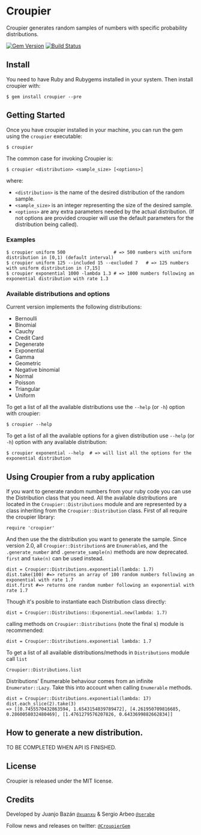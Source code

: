 # Croupier

Croupier generates random samples of numbers with specific probability distributions.

[![Gem Version](https://badge.fury.io/rb/croupier.png)](http://badge.fury.io/rb/croupier)
[![Build Status](https://secure.travis-ci.org/croupiers/croupier-rb.png?branch=2.0)](http://travis-ci.org/croupiers/croupier-rb)

## Install

You need to have Ruby and Rubygems installed in your system. Then install croupier with:

    $ gem install croupier --pre

## Getting Started

Once you have croupier installed in your machine, you can run the gem using the `croupier` executable:

    $ croupier

The common case for invoking Croupier is:

    $ croupier <distribution> <sample_size> [<options>]

where:

* ```<distribution>``` is the name of the desired distribution of the random sample.
* ```<sample_size>``` is an integer representing the size of the desired sample.
* ```<options>``` are any extra parameters needed by the actual distribution. (If not options are provided croupier will use the default parameters for the distribution being called).

### Examples

    $ croupier uniform 500                  # => 500 numbers with uniform distribution in [0,1) (default interval)
    $ croupier uniform 125 --included 15 --excluded 7   # => 125 numbers with uniform distribution in (7,15]
    $ croupier exponential 1000 -lambda 1.3 # => 1000 numbers following an exponential distribution with rate 1.3

### Available distributions and options

Current version implements the following distributions:

* Bernoulli
* Binomial
* Cauchy
* Credit Card
* Degenerate
* Exponential
* Gamma
* Geometric
* Negative binomial
* Normal
* Poisson
* Triangular
* Uniform

To get a list of all the available distributions use the ```--help``` (or ```-h```) option with croupier:

    $ croupier --help

To get a list of all the available options for a given distribution use ```--help``` (or ```-h```) option with any available distribution:

    $ croupier exponential --help  # => will list all the options for the exponential distribution

## Using Croupier from a ruby application

If you want to generate random numbers from your ruby code you can use the Distribution class that you need.
All the available distributions are located in the ```Croupier::Distributions``` module and are represented by a class inheriting from the ```Croupier::Distribution``` class.
First of all require the croupier library:

    require 'croupier'

And then use the the distribution you want to generate the sample. Since version 2.0, all ```Croupier::Distribution```s
are ```Enumerable```s, and the ```.generate_number``` and ```.generate_sample(n)``` methods are now deprecated.
 ```first``` and ```take(n)``` can be used instead.

    dist = Croupier::Distributions.exponential(lambda: 1.7)
    dist.take(100) #=> returns an array of 100 random numbers following an exponential with rate 1.7
    dist.first #=> returns one random number following an exponential with rate 1.7

Though it's posible to instantiate each Distribution class directly:

    dist = Croupier::Distributions::Exponential.new(lambda: 1.7)

calling methods on ```Croupier::Distributions``` (note the final s) module is recommended:

    dist = Croupier::Distributions.exponential lambda: 1.7

To get a list of all available distributions/methods in ```Distributions``` module call ```list```

    Croupier::Distributions.list

Distributions' Enumerable behaviour comes from an infinite ```Enumerator::Lazy```. Take this into account
when calling ```Enumerable``` methods.

    dist = Croupier::Distributions.exponential(lambda: 17)
    dist.each_slice(2).take(3)
    => [[0.7455570432863594, 1.6543154039789472], [4.261950709816685, 0.2860058032480469], [1.4761279576207826, 0.6433699882662834]]

## How to generate a new distribution.

 TO BE COMPLETED WHEN API IS FINISHED.

## License

Croupier is released under the MIT license.

## Credits

Developed by Juanjo Bazán [`@xuanxu`](http://twitter.com/xuanxu) & Sergio Arbeo [`@serabe`](http://twitter.com/serabe)

Follow news and releases on twitter: [`@CroupierGem`](http://twitter.com/CroupierGem)
